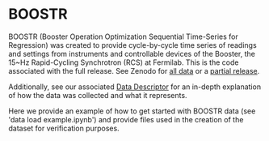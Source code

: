 # BOOSTR
BOOSTR (Booster Operation Optimization Sequential Time-Series for Regression) was created to provide cycle-by-cycle time series of readings and settings from instruments and controllable devices of the Booster, the 15~Hz Rapid-Cycling Synchrotron (RCS) at Fermilab. This is the code associated with the full release. See Zenodo for [all data](https://zenodo.org/record/4382663#.YGNPCq9KhHw) or a [partial release](https://zenodo.org/record/4088982#.YGNQma9KhHw). 

Additionally, see our associated [Data Descriptor](https://arxiv.org/pdf/2101.08359.pdf) for an in-depth explanation of how the data was collected and what it represents.

Here we provide an example of how to get started with BOOSTR data (see 'data load example.ipynb') and provide files used in the creation of the dataset for verification purposes.
